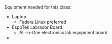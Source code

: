 Equipment needed for this class:

- Laptop
  - Fedora Linux preferred
- EspoTek Labrador Board
  - All-in-One electronics lab equipment board
- 